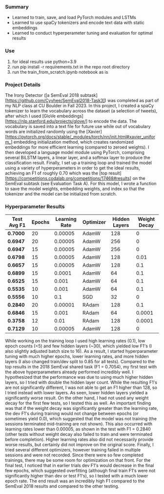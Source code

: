 ### Summary
 - Learned to train, save, and load PyTorch modules and LSTMs
 - Learned to use spaCy tokenizers and encode text data with static embeddings
 - Learned to conduct hyperperameter tuning and evaluation for optimal results

### Use
 1. for ideal results use python=3.9
 2. run pip install -r requirements.txt in the repo root directory
 3. run the train_from_scratch.ipynb notebook as is

### Project Details
 The Irony Detector ([a SemEval 2018 subtask][https://github.com/Cyvhee/SemEval2018-Task3]) was completed as part of my NLP class at CU Boulder in Fall 2023. In this project, I created a spaCy tokenizer to learn the vocabulary across the dataset (a selection of tweets), after which I used [GloVe embeddings][https://nlp.stanford.edu/projects/glove/] to encode the data. The vocabulary is saved into a text file for future use while out of vocabulary words are initialized randomly using the [Xavier][https://pytorch.org/docs/stable/_modules/torch/nn/init.html#xavier_uniform_] embedding initialization method, which creates randomized embeddings for more efficient learning (compared to zeroed weights). I then developed a language model module using PyTorch, comprising several BiLSTM layers, a linear layer, and a softmax layer to produce the classification result. Finally, I set up a training loop and trained the model using a variety of hyperperameters in order to get the ideal results, achieving an F1 of roughly 0.70 which was the [top result][https://competitions.codalab.org/competitions/17468#results] on the SemEval subtask (see Evaluation Task A). For this model, I wrote a function to save the model weights, embedding weights, and index so that the tokenizer and the model can be initialized from scratch.

### Hyperparameter Results
| **Test Avg F1** | **Epochs** | **Learning Rate** | **Optimizer** | **Hidden Layers** | **Weight Decay** |
|-----------------|------------|-------------------|---------------|-------------------|------------------|
| **0.7000**      | 20         | 0.00005           | AdamW         | 128               | 0                |
| **0.6947**      | 20         | 0.00005           | AdamW         | 256               | 0                |
| **0.6947**      | 15         | 0.00005           | AdamW         | 256               | 0                |
| **0.6798**      | 15         | 0.00005           | AdamW         | 128               | 0.01             |
| **0.6657**      | 15         | 0.00005           | AdamW         | 128               | 0.1              |
| **0.6899**      | 15         | 0.0001            | AdamW         | 64                | 0.1              |
| **0.6525**      | 15         | 0.001             | AdamW         | 64                | 0.1              |
| **0.5535**      | 10         | 0.001             | AdamW         | 64                | 0.1              |
| **0.5556**      | 10         | 0.1               | SGD           | 32                | 0                |
| **0.2840**      | 20         | 0.00001           | RAdam         | 128               | 0.1              |
| **0.6846**      | 15         | 0.001             | RAdam         | 64                | 0.0001           |
| **0.3758**      | 12         | 0.01              | RAdam         | 128               | 0.0001           |
| **0.7129**      | 10         | 0.00005           | AdamW         | 128               | 0                |
While working on the training loop I used high learning rates (0.1), low epoch counts (<5) and few hidden layers (~30), which yielded low F1's (I also slightly adjusted batch size to 16). As a result, I started hyperparameter tuning with much higher epochs, lower learning rates, and more hidden layers (I also changed train/dev split to 0.85 for all tests). Compared to the top results in the 2018 SemEval shared task (F1 = 0.7054), my first test with the above hyperparameters already performed incredibly well. I hypothesized that the performance was due to using much higher hidden layers, so I tried with double the hidden layer count. While the resulting F1's are not significantly different, I was not able to get an F1 higher than 128, so I tried instead with lower layers. As seen, lower hidden layers yielded a significantly worse result. On the other hand, I had not used any weight decay for the first few tests, so I tested this as well. An important finding was that if the weight decay was significantly greater than the learning rate, the dev F1's during training would not change between epochs (or sometimes yield 0.0), which suggested that the model was not training (the sessions terminated mid-training are not shown). This also occurred with learning rates lower than 0.00005, as shown in the test with F1 = 0.2840 (other tests without weight decay also failed to train and were terminated before completion). Higher learning rates also did not necessarily provide worse results, but certainly did not improve on the original score. Finally, I tried several different optimizers, however training failed in multiple sessions and were not recorded. Since there were so few completed trainings, there may be some room for optimization on that front. For the final test, I noticed that in earlier trials dev F1's would decrease in the final few epochs, which suggested overfitting (although final train F1's were not significantly higher than dev or test F1's), so I tested with a much lower epoch rate. The end result was an incredibly high F1 compared to the SemEval 2018 results and compared to the other testing.